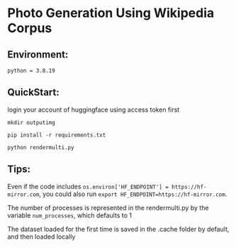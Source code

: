 # Photo Generation Using Wikipedia Corpus



## Environment:

```
python = 3.8.19
```



## QuickStart:

login your account of huggingface using access token first

```
mkdir outputimg

pip install -r requirements.txt

python rendermulti.py
```



## Tips:

Even if the code includes `os.environ['HF_ENDPOINT'] = https://hf-mirror.com`, you could also run `export HF_ENDPOINT=https://hf-mirror.com`.

The number of processes is represented in the rendermulti.py by the variable `num_processes`, which defaults to 1

The dataset loaded for the first time is saved in the .cache folder by default, and then loaded locally

 
